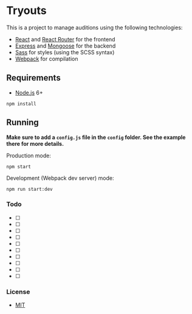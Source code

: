 # Tryouts

This is a project to manage auditions using the following technologies:

- [React](https://facebook.github.io/react/) and [React Router](https://reacttraining.com/react-router/) for the frontend
- [Express](http://expressjs.com/) and [Mongoose](http://mongoosejs.com/) for the backend
- [Sass](http://sass-lang.com/) for styles (using the SCSS syntax)
- [Webpack](https://webpack.github.io/) for compilation

## Requirements

- [Node.js](https://nodejs.org/en/) 6+

```shell
npm install
```

## Running

**Make sure to add a `config.js` file in the `config` folder. See the example there for more details.**

Production mode:

```shell
npm start
```

Development (Webpack dev server) mode:

```shell
npm run start:dev
```

### Todo

- [ ]
- [ ]
- [ ]
- [ ]
- [ ]
- [ ]
- [ ]
- [ ]
- [ ]
- [ ]

### License

- [MIT](/LICENSE)
